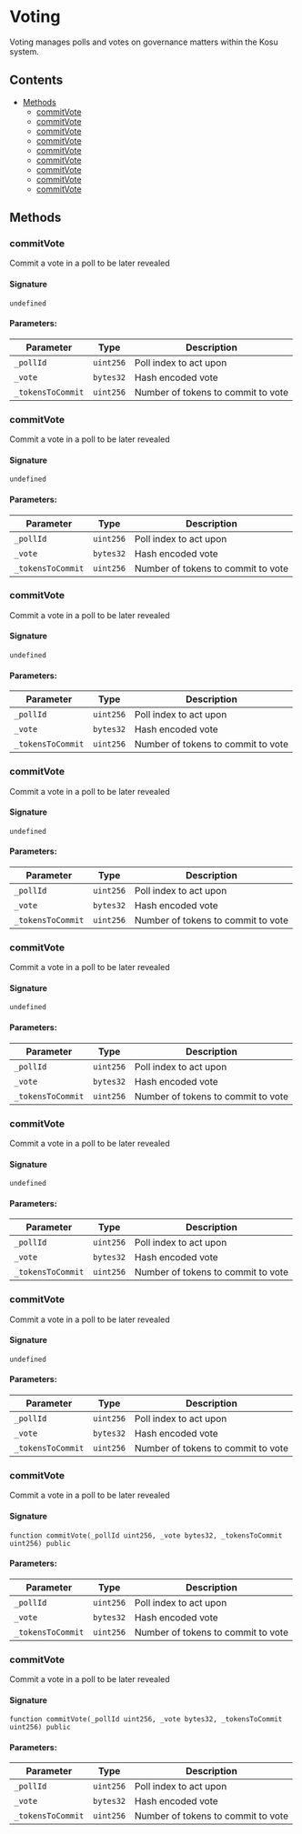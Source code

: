 # Voting

Voting manages polls and votes on governance matters within the Kosu system.

## Contents

-   [Methods](undefined)
    -   [commitVote](#commitvote)
    -   [commitVote](#commitvote)
    -   [commitVote](#commitvote)
    -   [commitVote](#commitvote)
    -   [commitVote](#commitvote)
    -   [commitVote](#commitvote)
    -   [commitVote](#commitvote)
    -   [commitVote](#commitvote)
    -   [commitVote](#commitvote)

## Methods

### commitVote

Commit a vote in a poll to be later revealed

#### Signature

```solidity
undefined
```

#### Parameters:

| Parameter         | Type      | Description                        |
| ----------------- | --------- | ---------------------------------- |
| `_pollId`         | `uint256` | Poll index to act upon             |
| `_vote`           | `bytes32` | Hash encoded vote                  |
| `_tokensToCommit` | `uint256` | Number of tokens to commit to vote |

### commitVote

Commit a vote in a poll to be later revealed

#### Signature

```solidity
undefined
```

#### Parameters:

| Parameter         | Type      | Description                        |
| ----------------- | --------- | ---------------------------------- |
| `_pollId`         | `uint256` | Poll index to act upon             |
| `_vote`           | `bytes32` | Hash encoded vote                  |
| `_tokensToCommit` | `uint256` | Number of tokens to commit to vote |

### commitVote

Commit a vote in a poll to be later revealed

#### Signature

```solidity
undefined
```

#### Parameters:

| Parameter         | Type      | Description                        |
| ----------------- | --------- | ---------------------------------- |
| `_pollId`         | `uint256` | Poll index to act upon             |
| `_vote`           | `bytes32` | Hash encoded vote                  |
| `_tokensToCommit` | `uint256` | Number of tokens to commit to vote |

### commitVote

Commit a vote in a poll to be later revealed

#### Signature

```solidity
undefined
```

#### Parameters:

| Parameter         | Type      | Description                        |
| ----------------- | --------- | ---------------------------------- |
| `_pollId`         | `uint256` | Poll index to act upon             |
| `_vote`           | `bytes32` | Hash encoded vote                  |
| `_tokensToCommit` | `uint256` | Number of tokens to commit to vote |

### commitVote

Commit a vote in a poll to be later revealed

#### Signature

```solidity
undefined
```

#### Parameters:

| Parameter         | Type      | Description                        |
| ----------------- | --------- | ---------------------------------- |
| `_pollId`         | `uint256` | Poll index to act upon             |
| `_vote`           | `bytes32` | Hash encoded vote                  |
| `_tokensToCommit` | `uint256` | Number of tokens to commit to vote |

### commitVote

Commit a vote in a poll to be later revealed

#### Signature

```solidity
undefined
```

#### Parameters:

| Parameter         | Type      | Description                        |
| ----------------- | --------- | ---------------------------------- |
| `_pollId`         | `uint256` | Poll index to act upon             |
| `_vote`           | `bytes32` | Hash encoded vote                  |
| `_tokensToCommit` | `uint256` | Number of tokens to commit to vote |

### commitVote

Commit a vote in a poll to be later revealed

#### Signature

```solidity
undefined
```

#### Parameters:

| Parameter         | Type      | Description                        |
| ----------------- | --------- | ---------------------------------- |
| `_pollId`         | `uint256` | Poll index to act upon             |
| `_vote`           | `bytes32` | Hash encoded vote                  |
| `_tokensToCommit` | `uint256` | Number of tokens to commit to vote |

### commitVote

Commit a vote in a poll to be later revealed

#### Signature

```solidity
function commitVote(_pollId uint256, _vote bytes32, _tokensToCommit uint256) public
```

#### Parameters:

| Parameter         | Type      | Description                        |
| ----------------- | --------- | ---------------------------------- |
| `_pollId`         | `uint256` | Poll index to act upon             |
| `_vote`           | `bytes32` | Hash encoded vote                  |
| `_tokensToCommit` | `uint256` | Number of tokens to commit to vote |

### commitVote

Commit a vote in a poll to be later revealed

#### Signature

```solidity
function commitVote(_pollId uint256, _vote bytes32, _tokensToCommit uint256) public
```

#### Parameters:

| Parameter         | Type      | Description                        |
| ----------------- | --------- | ---------------------------------- |
| `_pollId`         | `uint256` | Poll index to act upon             |
| `_vote`           | `bytes32` | Hash encoded vote                  |
| `_tokensToCommit` | `uint256` | Number of tokens to commit to vote |
